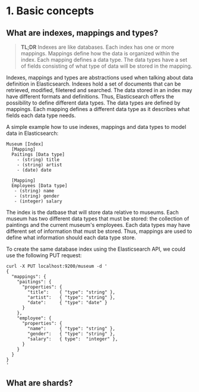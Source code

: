 # 1. Basic concepts

## What are indexes, mappings and types?

> **TL;DR**
> Indexes are like databases. Each index has one or more mappings. Mappings define how the data is organized within the index. Each mapping defines a data type. The data types have a set of fields consisting of what type of data will be stored in the mapping.

Indexes, mappings and types are abstractions used when talking about data definition in Elasticsearch. Indexes hold a set of documents that can be retrieved, modified, filetered and searched. The data stored in an index may have different formats and definitions. Thus, Elasticsearch offers the possibility to define different data types. The data types are defined by mappings. Each mapping defines a different data type as it describes what fields  each data type needs.

A simple example how to use indexes, mappings and data types to model data in Elasticsearch:

```
Museum [Index]
  [Mapping]
  Paitings [Data type]
    - (string) title 
    - (string) artist 
    - (date) date 
  
  [Mapping]
  Employees [Data type]
   - (string) name
   - (string) gender
   - (integer) salary  

```

The index is the datbase that will store data relative to museums. Each museum has two different data types that must be stored: the collection of paintings and the current museum's employees. Each data types may have different set of information that must be stored. Thus, mappings are used to define what information should each data type store. 

To create the same database index using the Elasticsearch API, we could use the following PUT request:

```
curl -X PUT localhost:9200/museum -d ' 
{
  "mappings": {
    "paitings": { 
      "properties": { 
        "title":    { "type": "string" }, 
        "artist":   { "type": "string" }, 
        "date":     { "type": "date" }  
      }
    },
    "employee": { 
      "properties": { 
        "name":     { "type": "string" }, 
        "gender":   { "type": "string" }, 
        "salary":   { type":  "integer" },
      }
    }
  }
}
'
```


## What are shards?